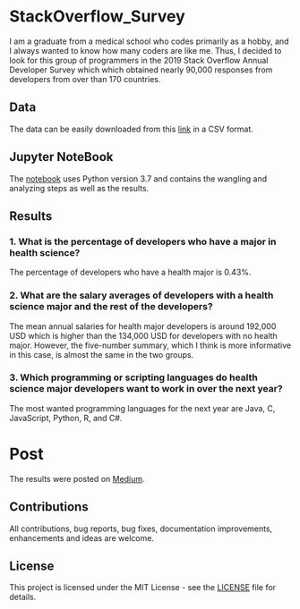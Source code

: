 # StackOverflow_Survey
I am a graduate from a medical school who codes primarily as a hobby, and I always wanted to know how many coders are like me. Thus, I decided to look for this group of programmers in the 2019 Stack Overflow Annual Developer Survey which which obtained nearly 90,000 responses from developers from over than 170 countries.
 
## Data 
The data can be easily downloaded from this [link](https://insights.stackoverflow.com/survey) in a CSV format. 

## Jupyter NoteBook 
The [notebook](StackOverflow.ipynb) uses Python version 3.7 and contains the wangling and analyzing steps as well as the results. 

## Results 
### 1. What is the percentage of developers who have a major in health science? 
The percentage of developers who have a health major is 0.43%.
### 2. What are the salary averages of developers with a health science major and the rest of the developers?
The mean annual salaries for health major developers is around 192,000 USD which is higher than the 134,000 USD for developers with no health major. However, the five-number summary, which I think is more informative in this case, is almost the same in the two groups. 
### 3. Which programming or scripting languages do health science major developers want to work in over the next year?
The most wanted programming languages for the next year are Java, C, JavaScript, Python, R, and C#.

# Post
The results were posted on [Medium](https://medium.com/@mousa.j.alhaddad/developers-with-majors-in-health-sciences-8ccbaa32ad4b).

## Contributions
All contributions, bug reports, bug fixes, documentation improvements, enhancements and ideas are welcome.

## License
This project is licensed under the MIT License - see the [LICENSE](LICENSE) file for details.

